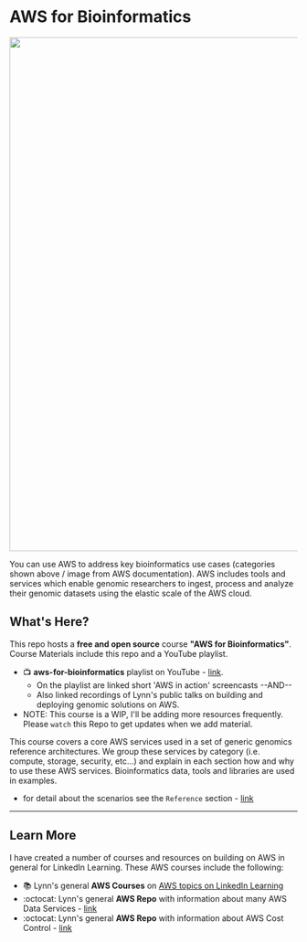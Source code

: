 # AWS for Bioinformatics

<kbd><img src="https://github.com/lynnlangit/aws-for-bioinformatics/blob/main/7_REF_Info/images/aws-genomics.png" width=900></kbd>

You can use AWS to address key bioinformatics use cases (categories shown above / image from AWS documentation).  AWS includes tools and services which enable genomic researchers to ingest, process and analyze their genomic datasets using the elastic scale of the AWS cloud. 

## What's Here?

This repo hosts a **free and open source** course **"AWS for Bioinformatics"**.  Course Materials include this repo and a YouTube playlist. 
- 📺 **aws-for-bioinformatics** playlist on YouTube - [link](https://www.youtube.com/playlist?list=PL4Q4HssKcxYt48KtjpILjwTT-6s-zziDj). 
  - On the playlist are linked short 'AWS in action' screencasts --AND--
  - Also linked recordings of Lynn's public talks on building and deploying genomic solutions on AWS.
- NOTE: This course is a WIP, I'll be adding more resources frequently. Please `watch` this Repo to get updates when we add material.

This course covers a core AWS services used in a set of generic genomics reference architectures. We group these services by category (i.e. compute, storage, security, etc...) and explain in each section how and why to use these AWS services. Bioinformatics data, tools and libraries are used in examples.
  - for detail about the scenarios see the `Reference` section - [link](https://github.com/lynnlangit/aws-for-bioinformatics/tree/main/7_REF_Info)

---

## Learn More

I have created a number of courses and resources on building on AWS in general for LinkedIn Learning. These AWS courses include the following:  
- 📚 Lynn's general **AWS Courses** on [AWS topics on LinkedIn Learning](https://www.linkedin.com/learning/instructors/lynn-langit)
- :octocat: Lynn's general **AWS Repo** with information about many AWS Data Services - [link](https://github.com/lynnlangit/Hello-AWS-Data-Services)
- :octocat: Lynn's general **AWS Repo** with information about AWS Cost Control - [link](https://github.com/lynnlangit/aws-cost-control)



